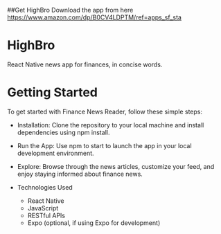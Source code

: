 ##Get HighBro
Download the app from here https://www.amazon.com/dp/B0CV4LDPTM/ref=apps_sf_sta
# HighBro
React Native news app for finances, in concise words.
# Getting Started
To get started with Finance News Reader, follow these simple steps:

- Installation: Clone the repository to your local machine and install dependencies using npm install.

- Run the App: Use npm to start to launch the app in your local development environment.

- Explore: Browse through the news articles, customize your feed, and enjoy staying informed about finance news.

- Technologies Used
  - React Native
  - JavaScript
  - RESTful APIs
  - Expo (optional, if using Expo for development)
